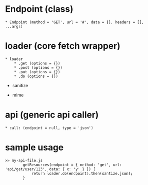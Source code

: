 #	Endpoint (class)

	* Endpoint (method = 'GET', url = '#', data = {}, headers = [], ...args)

#	loader (core fetch wrapper)

	* loader 
		* .get (options = {})
		* .post (options = {})
		* .put (options = {})
		* .do (options = {})
  
* sanitize
  
* mime

#	api (generic api caller)

	* call: (endpoint = null, type = 'json') 


#	sample usage
  	>> my-api-file.js
			getResources(endpoint = { method: 'get', url: 'api/get/user/123', data: { x: 'y' } }) {
				return loader.do(endpoint).then(santize.json);
			}